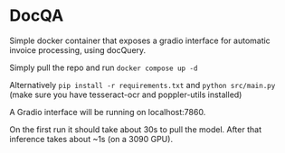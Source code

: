 # DocQA

Simple docker container that exposes a gradio interface for automatic invoice processing, using docQuery.

Simply pull the repo and run `docker compose up -d`

Alternatively `pip install -r requirements.txt` and `python src/main.py` (make sure you have tesseract-ocr and poppler-utils installed) 

A Gradio interface will be running on localhost:7860.

On the first run it should take about 30s to pull the model. After that inference takes about ~1s (on a 3090 GPU).

